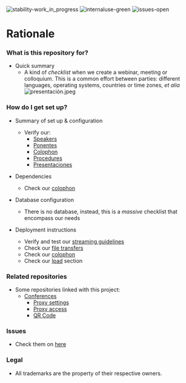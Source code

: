![stability-work_in_progress](https://bitbucket.org/repo/ekyaeEE/images/477405737-stability_work_in_progress.png)
![internaluse-green](https://bitbucket.org/repo/ekyaeEE/images/3847436881-internal_use_stable.png)
![issues-open](https://bitbucket.org/repo/ekyaeEE/images/2944199103-issues_open.png)

# Rationale #

### What is this repository for? ###

* Quick summary
	- A kind of _checklist_ when we create a webinar, meeting or colloquium. This is a common effort between parties: different languages, operating systems, countries or time zones, _et alia_
 ![presentación.jpeg](https://bitbucket.org/repo/z88jp6x/images/1535152636-4240775973-IMG_0114.jpg)

### How do I get set up? ###

* Summary of set up & configuration
	- Verify our:
		* [Speakers](speakers.md)
		* [Ponentes](ponentes.md)
		* [Colophon](Colophon.md)
		* [Procedures](Procedures.md)
		* [Presentaciones](Presentaciones.md)

* Dependencies
	- Check our [colophon](Colophon.md)
* Database configuration
	- There is no database, instead, this is a _massive_ checklist that encompass our needs
* Deployment instructions
	- Verify and test our [streaming guidelines](https://bitbucket.org/imhicihu/presentations-norms-checklist-proxies/src/master/streaming_guidelines.md)
	- Check our [file transfers](file_transfers.md)
	- Check our [colophon](Colophon.md)
	- Check our [Ipad](Ipad_stuff.md) section

### Related repositories ###

* Some repositories linked with this project:
   - [Conferences](https://bitbucket.org/imhicihu/conferences/src/)
	 - [Proxy settings](https://bitbucket.org/imhicihu/proxy-settings-tutorials/src/master/)
	 - [Proxy access](https://bitbucket.org/imhicihu/proxy-access/src/master/)
	 - [QR Code](https://bitbucket.org/imhicihu/qr-code/src/)

### Issues ###

* Check them on [here](https://bitbucket.org/imhicihu/presentations-norms-checklist-proxies/issues)

### Legal ###

* All trademarks are the property of their respective owners. 
